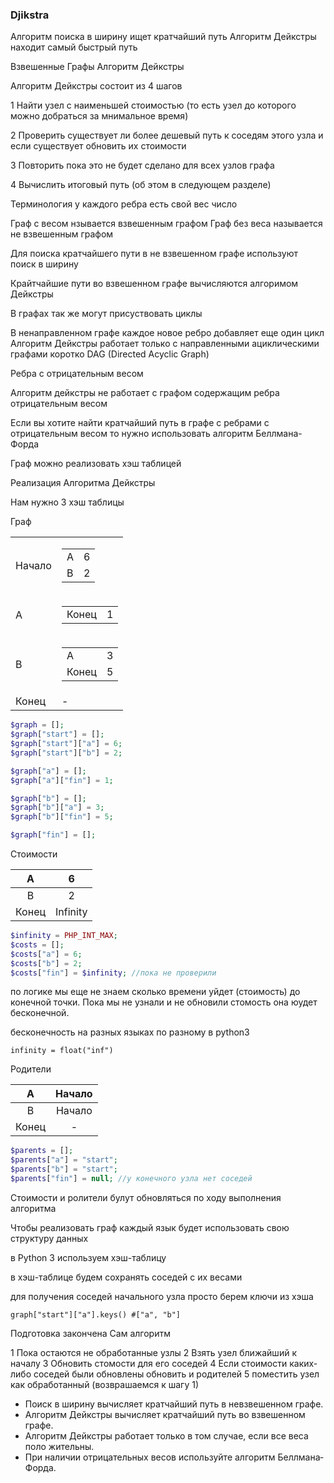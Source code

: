 
### Djikstra

Алгоритм поиска в ширину ищет кратчайший путь
Алгоритм Дейкстры находит самый быстрый путь

Взвешенные Графы
Алгоритм Дейкстры

Алгоритм Дейкстры состоит из 4 шагов

1 Найти узел с наименьшей стоимостью (то есть узел до которого можно
добраться за мнимальное время)

2 Проверить существует ли более дешевый путь к соседям этого узла
и если существует обновить их стоимости

3 Повторить пока это не будет сделано для всех узлов графа

4 Вычислить итоговый путь (об этом в следующем разделе)

Терминология у каждого ребра есть свой вес число

Граф с весом нзывается взвешенным графом
Граф без веса называется не взвешенным графом

Для поиска кратчайшего пути в не взвешенном графе используют поиск в
ширину

Крайтчайшие пути во взвешенном графе вычисляются алгоримом Дейкстры

В графах так же могут присуствовать циклы

В ненаправленном графе каждое новое ребро добавляет еще один цикл
Алгоритм Дейкстры работает только с направленными ациклическими графами
коротко DAG (Directed Acyclic Graph)

Ребра с отрицательным весом

Алгоритм дейкстры не работает с графом содержащим ребра отрицательным весом

Если вы хотите найти кратчайший путь в графе с ребрами с отрицательным весом 
то нужно использовать алгоритм Беллмана-Форда

Граф можно реализовать хэш таблицей

Реализация Алгоритма Дейкстры

Нам нужно 3 хэш таблицы

Граф

<table id="table1">
  <tr>
    <td>Начало</td>
    <td id="nested">
      <table id="table2">
        <tr>
          <td>A</td>
          <td>6</td>
        </tr>
        <tr>
          <td>B</td>
          <td>2</td>
        </tr>
      </table>
    </td>
  </tr>
  <tr>
    <td>A</td>
    <td id="nested">
      <table id="table2">
        <tr>
          <td>Конец</td>
          <td>1</td>
        </tr>
      </table>
    </td>
  </tr>
  <tr>
    <td>B</td>
    <td id="nested">
      <table id="table2">
        <tr>
          <td>A</td>
          <td>3</td>
        </tr>
        <tr>
          <td>Конец</td>
          <td>5</td>
        </tr>
      </table>
    </td>
  </tr>
  <tr>
    <td>Конец</td>
    <td>-</td>
  </tr>

</table>

```php
$graph = [];
$graph["start"] = [];
$graph["start"]["a"] = 6;
$graph["start"]["b"] = 2;

$graph["a"] = [];
$graph["a"]["fin"] = 1;

$graph["b"] = [];
$graph["b"]["a"] = 3;
$graph["b"]["fin"] = 5;

$graph["fin"] = [];
```

Стоимости

|A    |       6|
|:---:|   :---:|
|B    |       2|
|Конец|Infinity|

```php
$infinity = PHP_INT_MAX;
$costs = [];
$costs["a"] = 6;
$costs["b"] = 2;
$costs["fin"] = $infinity; //пока не проверили
```

по логике мы еще не знаем сколько времени уйдет (стоимость) до 
конечной точки. Пока мы не узнали и не обновили стомость она 
юудет бесконечной.

бесконечность на разных языках по разному в python3

```python3
infinity = float("inf")
```

Родители

|A    |Начало  |
|:---:|   :---:|
|B    |Начало  |
|Конец|-       |

```php
$parents = [];
$parents["a"] = "start";
$parents["b"] = "start";
$parents["fin"] = null; //у конечного узла нет соседей
```

Стоимости и ролители булут обновляться по ходу выполнения
алгоритма

Чтобы реализовать граф каждый язык будет использовать 
свою структуру данных

в Python 3 используем хэш-таблицу

в хэш-таблице будем сохранять соседей с их весами

для получения соседей начального узла просто берем ключи из хэша

```python3
graph["start"]["a"].keys() #["a", "b"]
```
Подготовка закончена
Сам алгоритм

1 Пока остаются не обработанные узлы
2 Взять узел ближайший к началу
3 Обновить стомости для его соседей
4 Если стоимости каких-либо соседей были обновлены
обновить и родителей
5 поместить узел как обработанный (возврашаемся к шагу 1)

* Поиск в ширину вычисляет кратчайший путь в невзвешенном графе.
* Алгоритм Дейкстры вычисляет кратчайший путь во взвешенном графе.
* Алгоритм Дейкстры работает только в том случае, если все веса поло­
  жительны.
* При наличии отрицательных весов используйте алгоритм Беллмана­
  Форда. 



